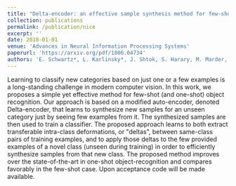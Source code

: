 ```yaml
---
title: "Delta-encoder: an effective sample synthesis method for few-shot object recognition"
collection: publications
permalink: /publication/nice
excerpt: ''
date: 2018-01-01
venue: 'Advances in Neural Information Processing Systems'
paperurl: 'https://arxiv.org/pdf/1806.04734'
authors: 'E. Schwartz*, L. Karlinsky*, J. Shtok, S. Harary, M. Marder, R. Feris, A. Kumar, R. Giryes and A. Bronstein'
---
```

Learning to classify new categories based on just one or a few examples is a long-standing challenge in modern computer vision. In this work, we proposes a simple yet effective method for few-shot (and one-shot) object recognition. Our approach is based on a modified auto-encoder, denoted Delta-encoder, that learns to synthesize new samples for an unseen category just by seeing few examples from it. The synthesized samples are then used to train a classifier. The proposed approach learns to both extract transferable intra-class deformations, or "deltas", between same-class pairs of training examples, and to apply those deltas to the few provided examples of a novel class (unseen during training) in order to efficiently synthesize samples from that new class. The proposed method improves over the state-of-the-art in one-shot object-recognition and compares favorably in the few-shot case. Upon acceptance code will be made available.

